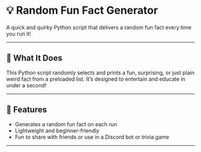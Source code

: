 # 💡 Random Fun Fact Generator

A quick and quirky Python script that delivers a random fun fact every time you run it!

---

## 🎯 What It Does

This Python script randomly selects and prints a fun, surprising, or just plain weird fact from a preloaded list. It’s designed to entertain and educate in under a second!

---

## 🚀 Features

- Generates a random fun fact on each run
- Lightweight and beginner-friendly
- Fun to share with friends or use in a Discord bot or trivia game

---
